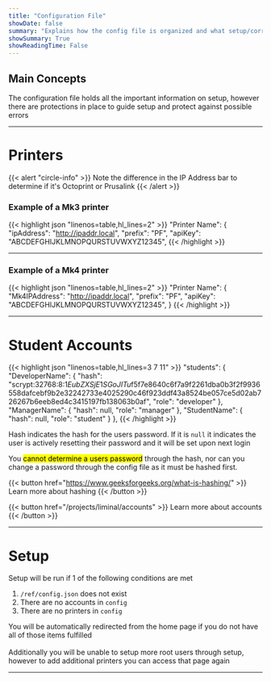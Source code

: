 ```yaml
---
title: "Configuration File"
showDate: false
summary: "Explains how the config file is organized and what setup/corruption protections are in place"
showSummary: True
showReadingTime: False
---
```


## Main Concepts
The configuration file holds all the important information on setup, however there are protections in place to guide setup and protect against possible errors
___

# Printers

{{< alert "circle-info" >}}
Note the difference in the IP Address bar to determine if it's Octoprint or Prusalink
{{< /alert >}}

### Example of a Mk3 printer
{{< highlight json "linenos=table,hl_lines=2" >}}
"Printer Name": {
        "ipAddress": "http://ipaddr.local",
        "prefix": "PF",
        "apiKey": "ABCDEFGHIJKLMNOPQURSTUVWXYZ12345",
{{< /highlight >}}
____
### Example of a Mk4 printer

{{< highlight json "linenos=table,hl_lines=2" >}}
"Printer Name": {
        "Mk4IPAddress": "http://ipaddr.local",
        "prefix": "PF",
        "apiKey": "ABCDEFGHIJKLMNOPQURSTUVWXYZ12345",
    }
{{< /highlight >}}

____
# Student Accounts
{{< highlight json "linenos=table,hl_lines=3 7 11" >}}
"students": {
        "DeveloperName": {
            "hash": "scrypt:32768:8:1$EubZXSjE1SGoJITu$f5f7e8640c6f7a9f2261dba0b3f2f9936558dafcebf9b2e32242733e4025290c46f923ddf43a8524be057ce5d02ab726267b6eeb8ed4c3415197fb138063b0af",
            "role": "developer"
        },
        "ManagerName": {
            "hash": null,
            "role": "manager"
        },
        "StudentName": {
            "hash": null,
            "role": "student"
        }
    },
{{< /highlight >}}

Hash indicates the hash for the users password. If it is `null` it indicates the user is actively resetting their password and it will be set upon next login

You <mark>cannot determine a users password</mark> through the hash, nor can you change a password through the config file as it must be hashed first.

{{< button href="https://www.geeksforgeeks.org/what-is-hashing/" >}}
Learn more about hashing
{{< /button >}}

{{< button href="/projects/liminal/accounts" >}}
Learn more about accounts
{{< /button >}}
___

# Setup
Setup will be run if 1 of the following conditions are met
1. `/ref/config.json` does not exist
2. There are no accounts in `config`
3. There are no printers in `config`

You will be automatically redirected from the home page if you do not have all of those items fulfilled\
\
Additionally you will be unable to setup more root users through setup, however to add additional printers you can access that page again
____

